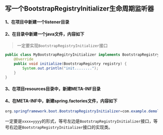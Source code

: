 ## 写一个BootstrapRegistryInitializer生命周期监听器



#### 1、在项目中新建一个listener目录



#### 2、在目录中新建一个java文件，内容如下

> 一定要实现`BootstrapRegistryInitializer`接口

```java
public class MyBootstrapRegitryInitializer implements BootstrapRegistryInitializer {
    @Override
    public void initialize(BootstrapRegistry registry) {
        System.out.println("init........");
    }
}
```





#### 3、在项目resources目录中，新建META-INF目录



#### 4、在META-INF中，新建spring.factories文件，内容如下

```java
org.springframework.boot.BootstrapRegistryInitializer=com.example.demolog.listener.MyBootstrapRegitryInitializer
```

一定要是`xxxx=yyyy`的形式，等号左边是`BootstrapRegistryInitializer`接口，等号右边是`BootstrapRegistryInitializer`接口的实现类。

